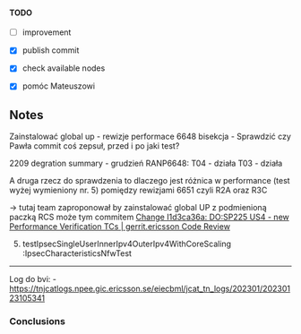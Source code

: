 #### TODO
- [ ] improvement
- [x] publish commit
- [x] check available nodes
- [x] pomóc Mateuszowi



## Notes
Zainstalować global up - rewizje
performace 6648
bisekcja - 
Sprawdzić czy Pawła commit coś zepsuł, przed i po
jaki test?

2209 degration summary - grudzień
RANP6648:
	T04 - działa
	T03 - działa


A druga rzecz do sprawdzenia to dlaczego jest różnica w performance (test wyżej wymieniony nr. 5) pomiędzy rewizjami 6651 czyli R2A oraz R3C

-> tutaj team zaproponował by zainstalować global UP z podmienioną paczką RCS
może tym commitem [Change I1d3ca36a: DO:SP225 US4 - new Performance Verification TCs | gerrit.ericsson Code Review](https://gerrit.ericsson.se/#/c/13489681/ "https://gerrit.ericsson.se/#/c/13489681/")

5. testIpsecSingleUserInnerIpv4OuterIpv4WithCoreScaling :IpsecCharacteristicsNfwTest

---
Log do bvi: - https://tnjcatlogs.npee.gic.ericsson.se/eiecbml/jcat_tn_logs/202301/20230123105341

### Conclusions